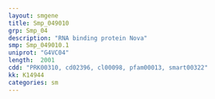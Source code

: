 ```yaml
---
layout: smgene
title: Smp_049010
grp: Smp_04
description: "RNA binding protein Nova"
smp: Smp_049010.1
uniprot: "G4VC04"
length:  2001
cdd: "PRK00310, cd02396, cl00098, pfam00013, smart00322"
kk: K14944
categories: sm
---
```

